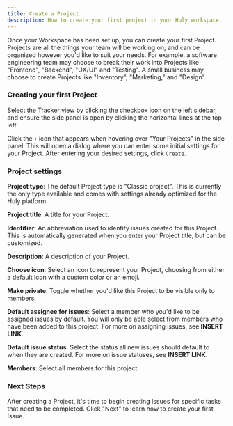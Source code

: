 ```yaml
---
title: Create a Project
description: How to create your first project in your Huly workspace.
---
```


Once your Workspace has been set up, you can create your first Project. Projects are all the things your team will be working on, and can be organized however you'd like to suit your needs. For example, a software engineering team may choose to break their work into Projects like "Frontend", "Backend", "UX/UI" and "Testing". A small business may choose to create Projects like "Inventory", "Marketing," and "Design".

### Creating your first Project

Select the Tracker view by clicking the checkbox icon on the left sidebar, and ensure the side panel is open by clicking the horizontal lines at the top left.

Click the `+` icon that appears when hovering over "Your Projects" in the side panel. This will open a dialog where you can enter some initial settings for your Project. After entering your desired settings, click `Create`.

### Project settings

**Project type**: The default Project type is "Classic project". This is currently the only type available and comes with settings already optimized for the Huly platform.  

**Project title**: A title for your Project.  

**Identifier**: An abbreviation used to identify issues created for this Project. This is automatically generated when you enter your Project title, but can be customized.  

**Description**: A description of your Project.  

**Choose icon**: Select an icon to represent your Project, choosing from either a default icon with a custom color or an emoji.  

**Make private**: Toggle whether you'd like this Project to be visible only to members.  

**Default assignee for issues**: Select a member who you'd like to be assigned issues by default. You will only be able select from members who have been added to this project. For more on assigning issues, see **INSERT LINK**.  

**Default issue status**: Select the status all new issues should default to when they are created. For more on issue statuses, see **INSERT LINK**.  

**Members**: Select all members for this project.

### Next Steps

After creating a Project, it's time to begin creating Issues for specific tasks that need to be completed. Click "Next" to learn how to create your first Issue.